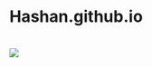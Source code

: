 # Hashan.github.io
# <a href="https://hashandimuthu.github.io/Hashan.github.io/"><img src="https://img.shields.io/badge/Click Here-Black.svg?logo="></a>
